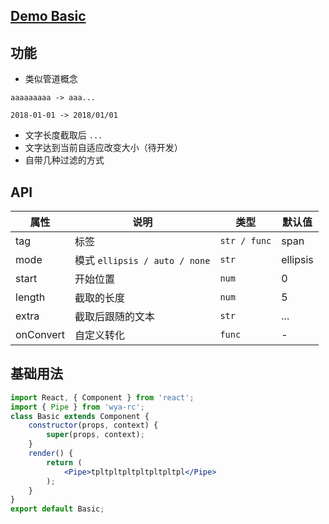 ## [Demo Basic](https://wya-team.github.io/wya-rc/dist/web/pipe/Basic.html)
## 功能
- 类似管道概念

```
aaaaaaaaa -> aaa...

2018-01-01 -> 2018/01/01
```

- 文字长度截取后 `...`
- 文字达到当前自适应改变大小（待开发）
- 自带几种过滤的方式

## API
属性 | 说明 | 类型 | 默认值
---|---|---|---
tag | 标签 | `str / func` | span
mode | 模式 `ellipsis / auto / none` | `str` | ellipsis
start | 开始位置 | `num` | 0
length | 截取的长度 | `num` | 5
extra | 截取后跟随的文本 | `str` | ...
onConvert | 自定义转化 | `func` | -

## 基础用法

```jsx
import React, { Component } from 'react';
import { Pipe } from 'wya-rc';
class Basic extends Component {
	constructor(props, context) {
		super(props, context);
	}
	render() {
		return (
			<Pipe>tpltpltpltpltpltpltpl</Pipe>
		);
	}
}
export default Basic;

```
